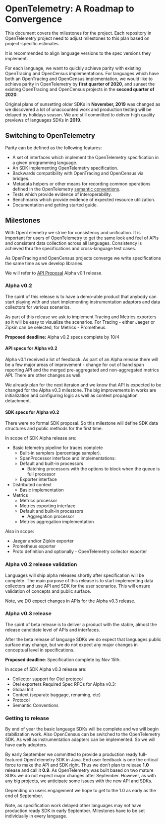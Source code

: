 # OpenTelemetry: A Roadmap to Convergence

This document covers the milestones for the project. Each repository in
OpenTelemetry project need to adjust milestones to this plan based on
project-specific estimates.

It is recommended to align language versions to the spec versions they
implement.

For each language, we want to quickly achieve parity with existing OpenTracing
and OpenCensus implementations. For languages which have both an OpenTracing and
OpenCensus implementation, we would like to achieve parity in OpenTelemetry by
**first quarter of 2020**, and sunset the existing OpenTracing and OpenCensus
projects in the **second quarter of 2020**.

Original plans of sunsetting older SDKs in **November, 2019** was changed as we
discovered a lot of unaccounted work and production testing will be delayed by
holidays season. We are still committed to deliver high quality previews of
languages SDKs in **2019**.

## Switching to OpenTelemetry

Parity can be defined as the following features:

- A set of interfaces which implement the OpenTelemetry specification in a given
  programming language.
- An SDK implementing OpenTelemetry specification.
- Backwards compatibility with OpenTracing and OpenCensus via bridges.
- Metadata helpers or other means for recording common operations defined in the
  OpenTelemetry [semantic conventions](specification/data-semantic-conventions.md).
- Tests which provide evidence of interoperability.
- Benchmarks which provide evidence of expected resource utilization.
- Documentation and getting started guide.

## Milestones

With OpenTelemetry we strive for consistency and unification. It is important
for users of OpenTelemetry to get the same look and feel of APIs and consistent
data collection across all languages. Consistency is achieved thru the
specifications and cross-language test cases.

As OpenTracing and OpenCensus projects converge we write specifications the same
time as we develop libraries.

We will refer to [API
Proposal](https://github.com/open-telemetry/opentelemetry-specification/milestone/1)
Alpha v0.1 release.

### Alpha v0.2

The spirit of this release is to have a demo-able product that anybody can start
playing with and start implementing instrumentation adaptors and data collectors
for various scenarios.

As part of this release we ask to implement Tracing and Metrics exporters so it
will be easy to visualize the scenarios. For Tracing - either Jaeger or Zipkin
can be selected, for Metrics - Prometheus.

**Proposed deadline:** Alpha v0.2 specs complete by 10/4

#### API specs for Alpha v0.2

Alpha v0.1 received a lot of feedback. As part of an Alpha release there will be
a few major areas of improvement - change for out of band span reporting API and
the merged pre-aggregated and non-aggregated metrics API. There are other
changes as well.

We already plan for the next iteraion and we know that API is expected to be
changed for the Alpha v0.3 milestone. The big improvements in works are
initialization and configuring logic as well as context propagation detachment.

#### SDK specs for Alpha v0.2

There were no formal SDK proposal. So this milestone will define SDK data
structures and public methods for the first time.

In scope of SDK Alpha release are:

- Basic telemetry pipeline for traces complete
  - Built-in samplers (percentage sampler).
  - SpanProcessor interface and implementations:
  - Default and built-in processors
    - Batching processors with the options to block when the queue is full
      processor
  - Exporter interface
- Distributed context
  - Basic implementation
- Metrics
  - Metrics processor
  - Metrics exporting interface
  - Default and built-in processors
    - Aggregation processor
  - Metrics aggregation implementation

Also in scope:

- Jaeger and/or Zipkin exporter
- Prometheus exporter
- Proto definition and optionally - OpenTelemetry collector exporter

### Alpha v0.2 release validation

Languages will ship alpha releases shortly after specification will be complete.
The main purpose of this release is to start implementing data collectors and
use API and SDK for the user scenarios. This will ensure validation of concepts
and public surface.

Note, we DO expect changes in APIs for the Alpha v0.3 release.

### Alpha v0.3 release

The spirit of beta release is to deliver a product with the stable, almost the
release candidate level of APIs and interfaces.

After the beta release of language SDKs we do expect that languages public
surface may change, but we do not expect any major changes in conceptual level
in specifications.

**Proposed deadline**: Specification complete by Nov 15th.

In scope of SDK Alpha v0.3 release are:

-	Collector support for Otel protocol
-	Otel exporters
Required Spec RFCs for Alpha v0.3:
-	Global Init
-	Context (separate baggage, renaming, etc)
-	Protocol
-	Semantic Conventions

### Getting to release

By end of year the basic language SDKs will be complete and we will begin
stabilization work. Also OpenCensus can be switched to the OpenTelemetry SDK. As
well as instrumentation adapters can be implemented. So we will have early
adopters.

By early September we committed to provide a production ready full-featured
OpenTelemetry SDK in Java. End user feedback is one the critical force to make
the API and SDK right. Thus we don’t plan to release **1.0** release and call it
**0.9**. As OpenTelemetry was built based on two mature SDKs we do not expect
major changes after September. However, as with any big projects, we anticipate
some issues with the new API and SDKs.

Depending on users engagement we hope to get to the 1.0 as early as the end of
September.

Note, as specification work delayed other languages may not have production
ready SDK in early September. Milestones have to be set individually in every
language.
